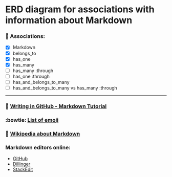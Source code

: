 ERD diagram for associations with information about Markdown
============================================================

### :necktie: Associations:

- [x] Markdown
- [x] belongs_to
- [x] has_one
- [x] has_many
- [ ] has_many :through
- [ ] has_one :through
- [ ] has_and_belongs_to_many
- [ ] has_and_belongs_to_many vs has_many :through

---

### :notebook: [Writing in GitHub - Markdown Tutorial](https://help.github.com/categories/writing-on-github/)
### :bowtie: [List of emoji](http://www.emoji-cheat-sheet.com/)
### :book: [Wikipedia about Markdown](https://en.wikipedia.org/wiki/Markdown)
### Markdown editors online:
- [GitHub](http://jbt.github.io/markdown-editor/)
- [Dillinger](http://dillinger.io/)
- [StackEdit](https://stackedit.io/editor)

